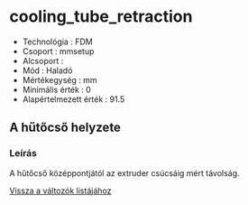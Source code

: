 # cooling\_tube\_retraction

* Technológia : FDM
* Csoport : mmsetup
* Alcsoport : 
* Mód : Haladó
* Mértékegység : mm
* Minimális érték :  0
* Alapértelmezett érték : 91.5

## A hűtőcső helyzete

### Leírás

A hűtőcső középpontjától az extruder csúcsáig mért távolság.

[Vissza a változók listájához](../../variable_list)


